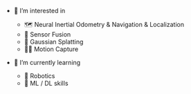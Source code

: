 - 👀 I’m interested in
    - 🗺️ Neural Inertial Odometry & Navigation & Localization
    - 🤝 Sensor Fusion
    - 🔫 Gaussian Splatting
    - 🤷‍♂️ Motion Capture
 
- 🌱 I’m currently learning
    - 🤖 Robotics
    - 🧠 ML / DL skills
